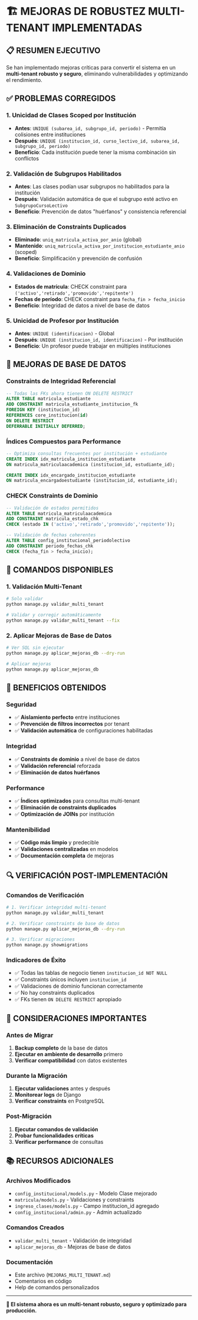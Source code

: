 # 🏗️ MEJORAS DE ROBUSTEZ MULTI-TENANT IMPLEMENTADAS

## 📋 RESUMEN EJECUTIVO

Se han implementado mejoras críticas para convertir el sistema en un **multi-tenant robusto y seguro**, eliminando vulnerabilidades y optimizando el rendimiento.

## ✅ PROBLEMAS CORREGIDOS

### 1. **Unicidad de Clases Scoped por Institución**
- **Antes**: `UNIQUE (subarea_id, subgrupo_id, periodo)` - Permitía colisiones entre instituciones
- **Después**: `UNIQUE (institucion_id, curso_lectivo_id, subarea_id, subgrupo_id, periodo)`
- **Beneficio**: Cada institución puede tener la misma combinación sin conflictos

### 2. **Validación de Subgrupos Habilitados**
- **Antes**: Las clases podían usar subgrupos no habilitados para la institución
- **Después**: Validación automática de que el subgrupo esté activo en `SubgrupoCursoLectivo`
- **Beneficio**: Prevención de datos "huérfanos" y consistencia referencial

### 3. **Eliminación de Constraints Duplicados**
- **Eliminado**: `uniq_matricula_activa_por_anio` (global)
- **Mantenido**: `uniq_matricula_activa_por_institucion_estudiante_anio` (scoped)
- **Beneficio**: Simplificación y prevención de confusión

### 4. **Validaciones de Dominio**
- **Estados de matrícula**: CHECK constraint para `('activo','retirado','promovido','repitente')`
- **Fechas de período**: CHECK constraint para `fecha_fin > fecha_inicio`
- **Beneficio**: Integridad de datos a nivel de base de datos

### 5. **Unicidad de Profesor por Institución**
- **Antes**: `UNIQUE (identificacion)` - Global
- **Después**: `UNIQUE (institucion_id, identificacion)` - Por institución
- **Beneficio**: Un profesor puede trabajar en múltiples instituciones

## 🔧 MEJORAS DE BASE DE DATOS

### **Constraints de Integridad Referencial**
```sql
-- Todas las FKs ahora tienen ON DELETE RESTRICT
ALTER TABLE matricula_estudiante
ADD CONSTRAINT matricula_estudiante_institucion_fk
FOREIGN KEY (institucion_id) 
REFERENCES core_institucion(id)
ON DELETE RESTRICT
DEFERRABLE INITIALLY DEFERRED;
```

### **Índices Compuestos para Performance**
```sql
-- Optimiza consultas frecuentes por institución + estudiante
CREATE INDEX idx_matricula_institucion_estudiante 
ON matricula_matriculaacademica (institucion_id, estudiante_id);

CREATE INDEX idx_encargado_institucion_estudiante 
ON matricula_encargadoestudiante (institucion_id, estudiante_id);
```

### **CHECK Constraints de Dominio**
```sql
-- Validación de estados permitidos
ALTER TABLE matricula_matriculaacademica
ADD CONSTRAINT matricula_estado_chk
CHECK (estado IN ('activo','retirado','promovido','repitente'));

-- Validación de fechas coherentes
ALTER TABLE config_institucional_periodolectivo
ADD CONSTRAINT periodo_fechas_chk 
CHECK (fecha_fin > fecha_inicio);
```

## 🚀 COMANDOS DISPONIBLES

### **1. Validación Multi-Tenant**
```bash
# Solo validar
python manage.py validar_multi_tenant

# Validar y corregir automáticamente
python manage.py validar_multi_tenant --fix
```

### **2. Aplicar Mejoras de Base de Datos**
```bash
# Ver SQL sin ejecutar
python manage.py aplicar_mejoras_db --dry-run

# Aplicar mejoras
python manage.py aplicar_mejoras_db
```

## 🎯 BENEFICIOS OBTENIDOS

### **Seguridad**
- ✅ **Aislamiento perfecto** entre instituciones
- ✅ **Prevención de filtros incorrectos** por tenant
- ✅ **Validación automática** de configuraciones habilitadas

### **Integridad**
- ✅ **Constraints de dominio** a nivel de base de datos
- ✅ **Validación referencial** reforzada
- ✅ **Eliminación de datos huérfanos**

### **Performance**
- ✅ **Índices optimizados** para consultas multi-tenant
- ✅ **Eliminación de constraints duplicados**
- ✅ **Optimización de JOINs** por institución

### **Mantenibilidad**
- ✅ **Código más limpio** y predecible
- ✅ **Validaciones centralizadas** en modelos
- ✅ **Documentación completa** de mejoras

## 🔍 VERIFICACIÓN POST-IMPLEMENTACIÓN

### **Comandos de Verificación**
```bash
# 1. Verificar integridad multi-tenant
python manage.py validar_multi_tenant

# 2. Verificar constraints de base de datos
python manage.py aplicar_mejoras_db --dry-run

# 3. Verificar migraciones
python manage.py showmigrations
```

### **Indicadores de Éxito**
- ✅ Todas las tablas de negocio tienen `institucion_id NOT NULL`
- ✅ Constraints únicos incluyen `institucion_id`
- ✅ Validaciones de dominio funcionan correctamente
- ✅ No hay constraints duplicados
- ✅ FKs tienen `ON DELETE RESTRICT` apropiado

## 🚨 CONSIDERACIONES IMPORTANTES

### **Antes de Migrar**
1. **Backup completo** de la base de datos
2. **Ejecutar en ambiente de desarrollo** primero
3. **Verificar compatibilidad** con datos existentes

### **Durante la Migración**
1. **Ejecutar validaciones** antes y después
2. **Monitorear logs** de Django
3. **Verificar constraints** en PostgreSQL

### **Post-Migración**
1. **Ejecutar comandos de validación**
2. **Probar funcionalidades críticas**
3. **Verificar performance** de consultas

## 📚 RECURSOS ADICIONALES

### **Archivos Modificados**
- `config_institucional/models.py` - Modelo Clase mejorado
- `matricula/models.py` - Validaciones y constraints
- `ingreso_clases/models.py` - Campo institucion_id agregado
- `config_institucional/admin.py` - Admin actualizado

### **Comandos Creados**
- `validar_multi_tenant` - Validación de integridad
- `aplicar_mejoras_db` - Mejoras de base de datos

### **Documentación**
- Este archivo (`MEJORAS_MULTI_TENANT.md`)
- Comentarios en código
- Help de comandos personalizados

---

**🎉 El sistema ahora es un multi-tenant robusto, seguro y optimizado para producción.**







